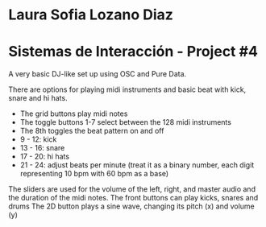 # Laura Sofia Lozano Diaz
# Sistemas de Interacción - Project #4

A very basic DJ-like set up using OSC and Pure Data.

There are options for playing midi instruments and basic beat with kick, snare and hi hats.
- The grid buttons play midi notes
- The toggle buttons 1-7 select between the 128 midi instruments
- The 8th toggles the beat pattern on and off
- 9 - 12: kick
- 13 - 16: snare
- 17 - 20: hi hats
- 21 - 24: adjust beats per minute (treat it as a binary number, each digit representing 10 bpm with 60 bpm as a base)

The sliders are used for the volume of the left, right, and master audio and the duration of the midi notes.
The front buttons can play kicks, snares and drums
The 2D button plays a sine wave, changing its pitch (x) and volume (y)
